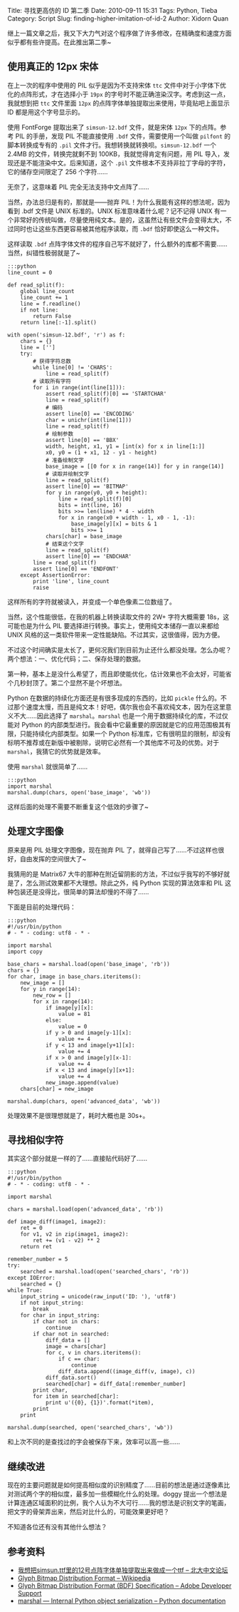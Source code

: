 Title: 寻找更高仿的 ID 第二季
Date: 2010-09-11 15:31
Tags: Python, Tieba
Category: Script
Slug: finding-higher-imitation-of-id-2
Author: Xidorn Quan

继上一篇文章之后，我又下大力气对这个程序做了许多修改，在精确度和速度方面似乎都有些许提高。在此推出第二季~

## 使用真正的 12px 宋体

在上一次的程序中使用的 PIL 似乎是因为不支持宋体 `ttc` 文件中对于小字体下优化的点阵形式，才在选择小于 `19px` 的字号时不能正确渲染汉字。考虑到这一点，我就想到把 `ttc` 文件里面 `12px` 的点阵字体单独提取出来使用，毕竟贴吧上面显示 ID 都是用这个字号显示的。

使用 FontForge 提取出来了 `simsun-12.bdf` 文件，就是宋体 `12px` 下的点阵。参考 PIL 的手册，发现 PIL 不能直接使用 `.bdf` 文件，需要使用一个叫做 `pilfont` 的脚本转换成专有的 `.pil` 文件才行。我想转换就转换呗。`simsun-12.bdf` 一个 2.4MB 的文件，转换完就剩不到 100KB，我就觉得肯定有问题，用 PIL 导入，发现还是不能渲染中文。后来知道，这个 `.pil` 文件根本不支持非拉丁字母的字符，它的储存空间限定了 256 个字符……

无奈了，这意味着 PIL 完全无法支持中文点阵了……

当然，办法总归是有的，那就是——抛弃 PIL！为什么我能有这样的想法呢，因为看到 .bdf 文件是 UNIX 标准的。UNIX 标准意味着什么呢？记不记得 UNIX 有一个非常好的传统叫做，尽量使用纯文本。是的，这虽然让有些文件会变得太大，不过同时也让这些东西更容易被其他程序读取，而 `.bdf` 恰好即使这么一种文件。

这样读取 `.bdf` 点阵字体文件的程序自己写不就好了，什么额外的库都不需要……当然，纠错性极弱就是了~

    :::python
    line_count = 0
    
    def read_split(f):
        global line_count
        line_count += 1
        line = f.readline()
        if not line:
            return False
        return line[:-1].split()
    
    with open('simsun-12.bdf', 'r') as f:
        chars = {}
        line = ['']
        try:
            # 获得字符总数
            while line[0] != 'CHARS':
                line = read_split(f)
            # 读取所有字符
            for i in range(int(line[1])):
                assert read_split(f)[0] == 'STARTCHAR'
                line = read_split(f)
                # 编码
                assert line[0] == 'ENCODING'
                char = unichr(int(line[1]))
                line = read_split(f)
                # 绘制参数
                assert line[0] == 'BBX'
                width, height, x1, y1 = [int(x) for x in line[1:]]
                x0, y0 = (1 + x1, 12 - y1 - height)
                # 准备绘制文字
                base_image = [[0 for x in range(14)] for y in range(14)]
                # 读取并绘制文字
                line = read_split(f)
                assert line[0] == 'BITMAP'
                for y in range(y0, y0 + height):
                    line = read_split(f)[0]
                    bits = int(line, 16)
                    bits >>= len(line) * 4 - width
                    for x in range(x0 + width - 1, x0 - 1, -1):
                        base_image[y][x] = bits & 1
                        bits >>= 1
                chars[char] = base_image
                # 结束这个文字
                line = read_split(f)
                assert line[0] == 'ENDCHAR'
            line = read_split(f)
            assert line[0] == 'ENDFONT'
        except AssertionError:
            print 'line', line_count
            raise

这样所有的字符就被读入，并变成一个单色像素二位数组了。

当然，这个性能很低，在我的机器上转换读取文件的 2W+ 字符大概需要 18s，这可能也是为什么 PIL 要选择进行转换。事实上，使用纯文本储存一直以来都给 UNIX 风格的这一类软件带来一定性能缺陷。不过其实，这很值得，因为方便。

不过这个时间确实是太长了，更何况我们到目前为止还什么都没处理。怎么办呢？两个想法：一、优化代码；二、保存处理的数据。

第一种，基本上是没什么希望了，而且即使能优化，估计效果也不会太好，可能省个几秒封顶了。第二个显然不是个坏想法。

Python 在数据的持续化方面还是有很多现成的东西的，比如 `pickle` 什么的。不过那个速度太慢，而且是纯文本！好吧，偶尔我也会不喜欢纯文本，因为在这里意义不大……因此选择了 `marshal`。`marshal` 也是一个用于数据持续化的库，不过仅能对 Python 的内部类型进行。我会看中它最重要的原因就是它的应用范围极其有限，只能持续化内部类型。如果一个 Python 标准库，它有很明显的限制，却没有标明不推荐或在新版中被剔除，说明它必然有一个其他库不可及的优势。对于 `marshal`，我猜它的优势就是效率。

使用 `marshal` 就很简单了……

    :::python
    import marshal
    marshal.dump(chars, open('base_image', 'wb'))

这样后面的处理不需要不断重复这个低效的步骤了~

## 处理文字图像

原来是用 PIL 处理文字图像，现在抛弃 PIL 了，就得自己写了……不过这样也很好，自由发挥的空间很大了~

我猜用的是 Matrix67 大牛的那种在附近留阴影的方法，不过似乎我写的不够好就是了，怎么测试效果都不大理想。除此之外，纯 Python 实现的算法效率和 PIL 这种包装还是没得比，很简单的算法却慢的不得了……

下面是目前的处理代码：

    :::python
    #!/usr/bin/python
    # - * - coding: utf8 - * -
    
    import marshal
    import copy
    
    base_chars = marshal.load(open('base_image', 'rb'))
    chars = {}
    for char, image in base_chars.iteritems():
        new_image = []
        for y in range(14):
            new_row = []
            for x in range(14):
                if image[y][x]:
                    value = 81
                else:
                    value = 0
                if y > 0 and image[y-1][x]:
                    value += 4
                if y < 13 and image[y+1][x]:
                    value += 4
                if x > 0 and image[y][x-1]:
                    value += 4
                if x < 13 and image[y][x+1]:
                    value += 4
                new_image.append(value)
        chars[char] = new_image
    
    marshal.dump(chars, open('advanced_data', 'wb'))

处理效果不是很理想就是了，耗时大概也是 30s+。

## 寻找相似字符

其实这个部分就是一样的了……直接贴代码好了……

    :::python
    #!/usr/bin/python
    # - * - coding: utf8 - * -
    
    import marshal
    
    chars = marshal.load(open('advanced_data', 'rb'))
    
    def image_diff(image1, image2):
        ret = 0
        for v1, v2 in zip(image1, image2):
            ret += (v1 - v2) ** 2
        return ret
    
    remember_number = 5
    try:
        searched = marshal.load(open('searched_chars', 'rb'))
    except IOError:
        searched = {}
    while True:
        input_string = unicode(raw_input('ID: '), 'utf8')
        if not input_string:
            break
        for char in input_string:
            if char not in chars:
                continue
            if char not in searched:
                diff_data = []
                image = chars[char]
                for c, v in chars.iteritems():
                    if c == char:
                        continue
                    diff_data.append((image_diff(v, image), c))
                diff_data.sort()
                searched[char] = diff_data[:remember_number]
            print char,
            for item in searched[char]:
                print u'({0}, {1})'.format(*item),
            print
        print
    
    marshal.dump(searched, open('searched_chars', 'wb'))

和上次不同的是查找过的字会被保存下来，效率可以高一些……

## 继续改进

现在的主要问题就是如何提高相似度的识别精度了……目前的想法是通过逐像素比对测试两个字的相似度，最多加一些模糊化什么的处理。doggy 提出一个想法是计算连通区域面积的比例，我个人认为不大可行……我的想法是识别文字的笔画，把文字的骨架弄出来，然后对比什么的，可能效果更好吧？

不知道各位还有没有其他什么想法？

## 参考资料

* [我想把simsun.ttf里的12号点阵字体单独提取出来做成一个ttf – 北大中文论坛](http://www.pkucn.com/viewthread.php?tid=202692)
* [Glyph Bitmap Distribution Format – Wikipedia](http://en.wikipedia.org/wiki/Glyph_Bitmap_Distribution_Format)
* [Glyph Bitmap Distribution Format (BDF) Specification – Adobe Developer Support](http://www.adobe.com/devnet/font/pdfs/5005.BDF_Spec.pdf)
* [marshal — Internal Python object serialization – Python documentation](http://docs.python.org/library/marshal.html)
